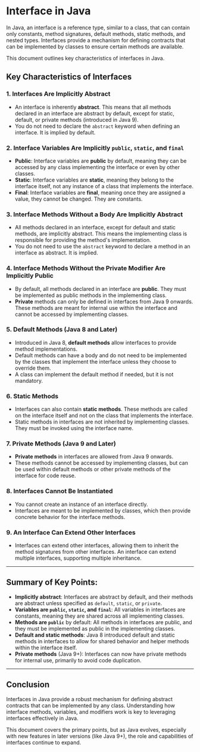 # Interface in Java

In Java, an interface is a reference type, similar to a class, that can contain only constants, method signatures,
default methods, static methods, and nested types. Interfaces provide a mechanism for defining contracts that can be
implemented by classes to ensure certain methods are available.

This document outlines key characteristics of interfaces in Java.

## Key Characteristics of Interfaces

### 1. **Interfaces Are Implicitly Abstract**

- An interface is inherently **abstract**. This means that all methods declared in an interface are abstract by default,
  except for static, default, or private methods (introduced in Java 9).
- You do not need to declare the `abstract` keyword when defining an interface. It is implied by default.

### 2. **Interface Variables Are Implicitly `public`, `static`, and `final`**

- **Public**: Interface variables are **public** by default, meaning they can be accessed by any class implementing the
  interface or even by other classes.
- **Static**: Interface variables are **static**, meaning they belong to the interface itself, not any instance of a
  class that implements the interface.
- **Final**: Interface variables are **final**, meaning once they are assigned a value, they cannot be changed. They are
  constants.

### 3. **Interface Methods Without a Body Are Implicitly Abstract**

- All methods declared in an interface, except for default and static methods, are implicitly abstract. This means the
  implementing class is responsible for providing the method's implementation.
- You do not need to use the `abstract` keyword to declare a method in an interface as abstract. It is implied.

### 4. **Interface Methods Without the Private Modifier Are Implicitly Public**

- By default, all methods declared in an interface are **public**. They must be implemented as public methods in the
  implementing class.
- **Private** methods can only be defined in interfaces from Java 9 onwards. These methods are meant for internal use
  within the interface and cannot be accessed by implementing classes.

### 5. **Default Methods (Java 8 and Later)**

- Introduced in Java 8, **default methods** allow interfaces to provide method implementations.
- Default methods can have a body and do not need to be implemented by the classes that implement the interface unless
  they choose to override them.
- A class can implement the default method if needed, but it is not mandatory.

### 6. **Static Methods**

- Interfaces can also contain **static methods**. These methods are called on the interface itself and not on the class
  that implements the interface.
- Static methods in interfaces are not inherited by implementing classes. They must be invoked using the interface name.

### 7. **Private Methods (Java 9 and Later)**

- **Private methods** in interfaces are allowed from Java 9 onwards.
- These methods cannot be accessed by implementing classes, but can be used within default methods or other private
  methods of the interface for code reuse.

### 8. **Interfaces Cannot Be Instantiated**

- You cannot create an instance of an interface directly.
- Interfaces are meant to be implemented by classes, which then provide concrete behavior for the interface methods.

### 9. **An Interface Can Extend Other Interfaces**

- Interfaces can extend other interfaces, allowing them to inherit the method signatures from other interfaces. An
  interface can extend multiple interfaces, supporting multiple inheritance.

---

## Summary of Key Points:

- **Implicitly abstract**: Interfaces are abstract by default, and their methods are abstract unless specified
  as `default`, `static`, or `private`.
- **Variables are `public`, `static`, and `final`**: All variables in interfaces are constants, meaning they are shared
  across all implementing classes.
- **Methods are `public`** by default: All methods in interfaces are public, and they must be implemented as public in
  the implementing classes.
- **Default and static methods**: Java 8 introduced default and static methods in interfaces to allow for shared
  behavior and helper methods within the interface itself.
- **Private methods** (Java 9+): Interfaces can now have private methods for internal use, primarily to avoid code
  duplication.

---

## Conclusion

Interfaces in Java provide a robust mechanism for defining abstract contracts that can be implemented by any class.
Understanding how interface methods, variables, and modifiers work is key to leveraging interfaces effectively in Java.

This document covers the primary points, but as Java evolves, especially with new features in later versions (like Java
9+), the role and capabilities of interfaces continue to expand.
